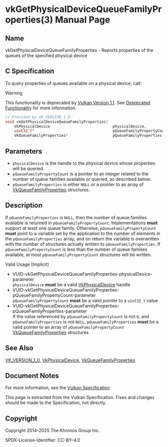 # vkGetPhysicalDeviceQueueFamilyProperties(3) Manual Page

## Name

vkGetPhysicalDeviceQueueFamilyProperties - Reports properties of the queues of the specified physical device



## [](#_c_specification)C Specification

To query properties of queues available on a physical device, call:

Warning

This functionality is deprecated by [Vulkan Version 1.1](#versions-1.1). See [Deprecated Functionality](#deprecation-gpdp2) for more information.

```c++
// Provided by VK_VERSION_1_0
void vkGetPhysicalDeviceQueueFamilyProperties(
    VkPhysicalDevice                            physicalDevice,
    uint32_t*                                   pQueueFamilyPropertyCount,
    VkQueueFamilyProperties*                    pQueueFamilyProperties);
```

## [](#_parameters)Parameters

- `physicalDevice` is the handle to the physical device whose properties will be queried.
- `pQueueFamilyPropertyCount` is a pointer to an integer related to the number of queue families available or queried, as described below.
- `pQueueFamilyProperties` is either `NULL` or a pointer to an array of [VkQueueFamilyProperties](https://registry.khronos.org/vulkan/specs/latest/man/html/VkQueueFamilyProperties.html) structures.

## [](#_description)Description

If `pQueueFamilyProperties` is `NULL`, then the number of queue families available is returned in `pQueueFamilyPropertyCount`. Implementations **must** support at least one queue family. Otherwise, `pQueueFamilyPropertyCount` **must** point to a variable set by the application to the number of elements in the `pQueueFamilyProperties` array, and on return the variable is overwritten with the number of structures actually written to `pQueueFamilyProperties`. If `pQueueFamilyPropertyCount` is less than the number of queue families available, at most `pQueueFamilyPropertyCount` structures will be written.

Valid Usage (Implicit)

- [](#VUID-vkGetPhysicalDeviceQueueFamilyProperties-physicalDevice-parameter)VUID-vkGetPhysicalDeviceQueueFamilyProperties-physicalDevice-parameter  
  `physicalDevice` **must** be a valid [VkPhysicalDevice](https://registry.khronos.org/vulkan/specs/latest/man/html/VkPhysicalDevice.html) handle
- [](#VUID-vkGetPhysicalDeviceQueueFamilyProperties-pQueueFamilyPropertyCount-parameter)VUID-vkGetPhysicalDeviceQueueFamilyProperties-pQueueFamilyPropertyCount-parameter  
  `pQueueFamilyPropertyCount` **must** be a valid pointer to a `uint32_t` value
- [](#VUID-vkGetPhysicalDeviceQueueFamilyProperties-pQueueFamilyProperties-parameter)VUID-vkGetPhysicalDeviceQueueFamilyProperties-pQueueFamilyProperties-parameter  
  If the value referenced by `pQueueFamilyPropertyCount` is not `0`, and `pQueueFamilyProperties` is not `NULL`, `pQueueFamilyProperties` **must** be a valid pointer to an array of `pQueueFamilyPropertyCount` [VkQueueFamilyProperties](https://registry.khronos.org/vulkan/specs/latest/man/html/VkQueueFamilyProperties.html) structures

## [](#_see_also)See Also

[VK\_VERSION\_1\_0](https://registry.khronos.org/vulkan/specs/latest/man/html/VK_VERSION_1_0.html), [VkPhysicalDevice](https://registry.khronos.org/vulkan/specs/latest/man/html/VkPhysicalDevice.html), [VkQueueFamilyProperties](https://registry.khronos.org/vulkan/specs/latest/man/html/VkQueueFamilyProperties.html)

## [](#_document_notes)Document Notes

For more information, see the [Vulkan Specification](https://registry.khronos.org/vulkan/specs/latest/html/vkspec.html#vkGetPhysicalDeviceQueueFamilyProperties)

This page is extracted from the Vulkan Specification. Fixes and changes should be made to the Specification, not directly.

## [](#_copyright)Copyright

Copyright 2014-2025 The Khronos Group Inc.

SPDX-License-Identifier: CC-BY-4.0